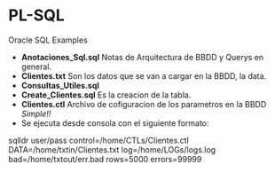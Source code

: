 # PL-SQL
Oracle SQL Examples

- **Anotaciones_Sql.sql** Notas de Arquitectura de BBDD y Querys en general. 
- **Clientes.txt** Son los datos que se van a cargar en la BBDD, la data.
- **Consultas_Utiles.sql** 
- **Create_Clientes.sql** Es la creacion de la tabla.
- **Clientes.ctl** Archivo de cofiguracion de los parametros en la BBDD _Simple!!_
- Se ejecuta desde consola con el siguiente formato:

sqlldr user/pass control=/home/CTLs/Clientes.ctl DATA=/home/txtin/Clientes.txt log=/home/LOGs/logs.log bad=/home/txtout/err.bad rows=5000 errors=99999
